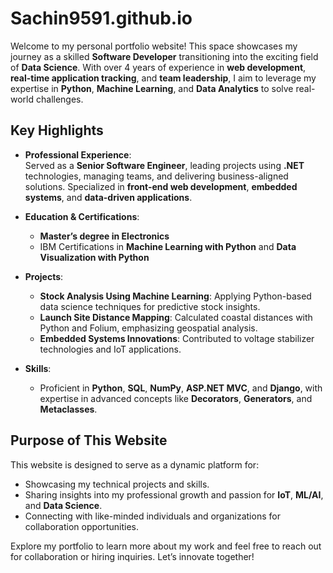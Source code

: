 # Sachin9591.github.io

Welcome to my personal portfolio website! This space showcases my journey as a skilled **Software Developer** transitioning into the exciting field of **Data Science**. With over 4 years of experience in **web development**, **real-time application tracking**, and **team leadership**, I aim to leverage my expertise in **Python**, **Machine Learning**, and **Data Analytics** to solve real-world challenges.

## Key Highlights
- **Professional Experience**:  
  Served as a **Senior Software Engineer**, leading projects using **.NET** technologies, managing teams, and delivering business-aligned solutions. Specialized in **front-end web development**, **embedded systems**, and **data-driven applications**.

- **Education & Certifications**:  
  - **Master’s degree in Electronics**  
  - IBM Certifications in **Machine Learning with Python** and **Data Visualization with Python**

- **Projects**:  
  - **Stock Analysis Using Machine Learning**: Applying Python-based data science techniques for predictive stock insights.  
  - **Launch Site Distance Mapping**: Calculated coastal distances with Python and Folium, emphasizing geospatial analysis.  
  - **Embedded Systems Innovations**: Contributed to voltage stabilizer technologies and IoT applications.

- **Skills**:  
  - Proficient in **Python**, **SQL**, **NumPy**, **ASP.NET MVC**, and **Django**, with expertise in advanced concepts like **Decorators**, **Generators**, and **Metaclasses**.

## Purpose of This Website
This website is designed to serve as a dynamic platform for:
- Showcasing my technical projects and skills.
- Sharing insights into my professional growth and passion for **IoT**, **ML/AI**, and **Data Science**.
- Connecting with like-minded individuals and organizations for collaboration opportunities.

Explore my portfolio to learn more about my work and feel free to reach out for collaboration or hiring inquiries. Let’s innovate together!
